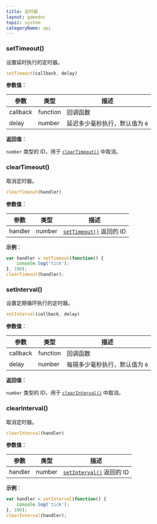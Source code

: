 ```yaml
---
title: 定时器
layout: gamedoc
topic: system
categoryName: api
---
```


### setTimeout()

设置延时执行的定时器。

```js
setTimeout(callback, delay)
```

**参数值**：

|参数|类型|描述|
|-|-|-|
|callback|function|回调函数|
|delay|number|延迟多少毫秒执行，默认值为 `0`|

**返回值**：

`number` 类型的 ID，用于 [`clearTimeout()`](#clearTimeout) 中取消。


### clearTimeout()

取消定时器。

```js
clearTimeout(handler)
```

**参数值**：

|参数|类型|描述|
|-|-|-|
|handler|number|[`setTimeout()`](#setTimeout) 返回的 ID|

**示例**：

```js
var handler = setTimeout(function() {
    console.log('tick');
}, 100);
clearTimeout(handler);
```




### setInterval()

设置定期循环执行的定时器。

```js
setInterval(callback, delay)
```

**参数值**：

|参数|类型|描述|
|-|-|-|
|callback|function|回调函数|
|delay|number|每隔多少毫秒执行，默认值为 `0`|

**返回值**：

`number` 类型的 ID，用于 [`clearInterval()`](#clearInterval) 中取消。



### clearInterval()

取消定时器。

```js
clearInterval(handler)
```

**参数值**：

|参数|类型|描述|
|-|-|-|
|handler|number|[`setInterval()`](#setInterval) 返回的 ID|

**示例**：

```js
var handler = setInterval(function() {
    console.log('tick');
}, 100);
clearInterval(handler);
```
